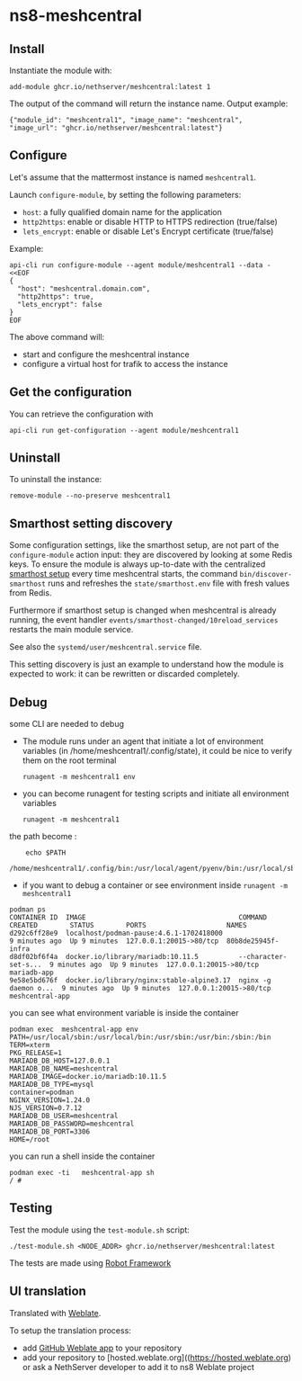 # ns8-meshcentral



## Install

Instantiate the module with:

    add-module ghcr.io/nethserver/meshcentral:latest 1

The output of the command will return the instance name.
Output example:

    {"module_id": "meshcentral1", "image_name": "meshcentral", "image_url": "ghcr.io/nethserver/meshcentral:latest"}

## Configure

Let's assume that the mattermost instance is named `meshcentral1`.

Launch `configure-module`, by setting the following parameters:
- `host`: a fully qualified domain name for the application
- `http2https`: enable or disable HTTP to HTTPS redirection (true/false)
- `lets_encrypt`: enable or disable Let's Encrypt certificate (true/false)


Example:

```
api-cli run configure-module --agent module/meshcentral1 --data - <<EOF
{
  "host": "meshcentral.domain.com",
  "http2https": true,
  "lets_encrypt": false
}
EOF
```

The above command will:
- start and configure the meshcentral instance
- configure a virtual host for trafik to access the instance

## Get the configuration
You can retrieve the configuration with

```
api-cli run get-configuration --agent module/meshcentral1
```

## Uninstall

To uninstall the instance:

    remove-module --no-preserve meshcentral1

## Smarthost setting discovery

Some configuration settings, like the smarthost setup, are not part of the
`configure-module` action input: they are discovered by looking at some
Redis keys.  To ensure the module is always up-to-date with the
centralized [smarthost
setup](https://nethserver.github.io/ns8-core/core/smarthost/) every time
meshcentral starts, the command `bin/discover-smarthost` runs and refreshes
the `state/smarthost.env` file with fresh values from Redis.

Furthermore if smarthost setup is changed when meshcentral is already
running, the event handler `events/smarthost-changed/10reload_services`
restarts the main module service.

See also the `systemd/user/meshcentral.service` file.

This setting discovery is just an example to understand how the module is
expected to work: it can be rewritten or discarded completely.

## Debug

some CLI are needed to debug

- The module runs under an agent that initiate a lot of environment variables (in /home/meshcentral1/.config/state), it could be nice to verify them
on the root terminal

    `runagent -m meshcentral1 env`

- you can become runagent for testing scripts and initiate all environment variables
  
    `runagent -m meshcentral1`

 the path become : 
```
    echo $PATH
    /home/meshcentral1/.config/bin:/usr/local/agent/pyenv/bin:/usr/local/sbin:/usr/local/bin:/usr/sbin:/usr/bin:/usr/
```

- if you want to debug a container or see environment inside
 `runagent -m meshcentral1`
 ```
podman ps
CONTAINER ID  IMAGE                                      COMMAND               CREATED        STATUS        PORTS                    NAMES
d292c6ff28e9  localhost/podman-pause:4.6.1-1702418000                          9 minutes ago  Up 9 minutes  127.0.0.1:20015->80/tcp  80b8de25945f-infra
d8df02bf6f4a  docker.io/library/mariadb:10.11.5          --character-set-s...  9 minutes ago  Up 9 minutes  127.0.0.1:20015->80/tcp  mariadb-app
9e58e5bd676f  docker.io/library/nginx:stable-alpine3.17  nginx -g daemon o...  9 minutes ago  Up 9 minutes  127.0.0.1:20015->80/tcp  meshcentral-app
```

you can see what environment variable is inside the container
```
podman exec  meshcentral-app env
PATH=/usr/local/sbin:/usr/local/bin:/usr/sbin:/usr/bin:/sbin:/bin
TERM=xterm
PKG_RELEASE=1
MARIADB_DB_HOST=127.0.0.1
MARIADB_DB_NAME=meshcentral
MARIADB_IMAGE=docker.io/mariadb:10.11.5
MARIADB_DB_TYPE=mysql
container=podman
NGINX_VERSION=1.24.0
NJS_VERSION=0.7.12
MARIADB_DB_USER=meshcentral
MARIADB_DB_PASSWORD=meshcentral
MARIADB_DB_PORT=3306
HOME=/root
```

you can run a shell inside the container

```
podman exec -ti   meshcentral-app sh
/ # 
```
## Testing

Test the module using the `test-module.sh` script:


    ./test-module.sh <NODE_ADDR> ghcr.io/nethserver/meshcentral:latest

The tests are made using [Robot Framework](https://robotframework.org/)

## UI translation

Translated with [Weblate](https://hosted.weblate.org/projects/ns8/).

To setup the translation process:

- add [GitHub Weblate app](https://docs.weblate.org/en/latest/admin/continuous.html#github-setup) to your repository
- add your repository to [hosted.weblate.org]((https://hosted.weblate.org) or ask a NethServer developer to add it to ns8 Weblate project
